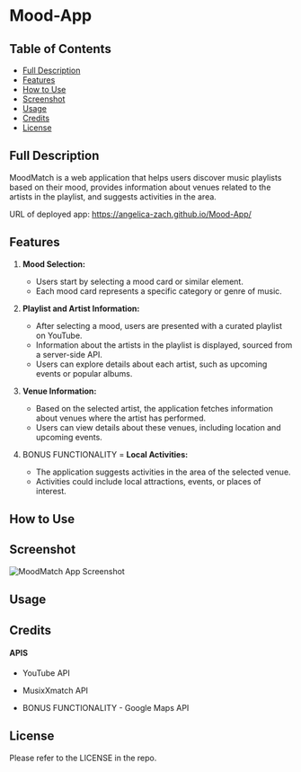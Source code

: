 # Mood-App

## Table of Contents

- [Full Description](#full-description)
- [Features](#features)
- [How to Use](#how-to-use)
- [Screenshot](#screenshot)
- [Usage](#usage)
- [Credits](#credits)
- [License](#license)

## Full Description
MoodMatch is a web application that helps users discover music playlists based on their mood, provides information about venues related to the artists in the playlist, and suggests activities in the area.


URL of deployed app:  https://angelica-zach.github.io/Mood-App/

## Features

1. **Mood Selection:**
   - Users start by selecting a mood card or similar element.
   - Each mood card represents a specific category or genre of music.

2. **Playlist and Artist Information:**
   - After selecting a mood, users are presented with a curated playlist on YouTube.
   - Information about the artists in the playlist is displayed, sourced from a server-side API.
   - Users can explore details about each artist, such as upcoming events or popular albums.

3. **Venue Information:**
   - Based on the selected artist, the application fetches information about venues where the artist has performed.
   - Users can view details about these venues, including location and upcoming events.

4. BONUS FUNCTIONALITY = **Local Activities:**
   - The application suggests activities in the area of the selected venue.
   - Activities could include local attractions, events, or places of interest.
  

## How to Use



## Screenshot

![MoodMatch App Screenshot](./assets/mood-match-screenshot.png)

## Usage


## Credits

   #### APIS
   - YouTube API
   - MusixXmatch API

   - BONUS FUNCTIONALITY -  Google Maps API


## License

Please refer to the LICENSE in the repo.

